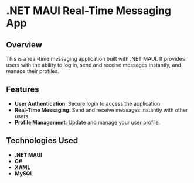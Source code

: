 # .NET MAUI Real-Time Messaging App

## Overview

This is a real-time messaging application built with .NET MAUI. It provides users with the ability to log in, send and receive messages instantly, and manage their profiles.

## Features

- **User Authentication**: Secure login to access the application.
- **Real-Time Messaging**: Send and receive messages instantly with other users.
- **Profile Management**: Update and manage your user profile.

## Technologies Used

- **.NET MAUI**
- **C#**
- **XAML**
- **MySQL**
